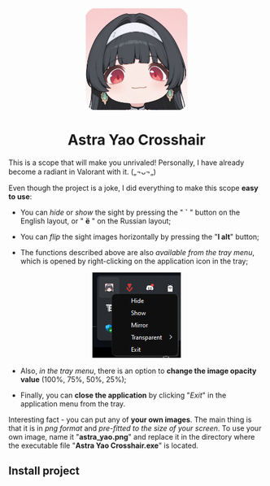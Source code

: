 <div align="center">
<img src="astra_yao_tray.png" width="200px" />
</div>

# <div align="center">Astra Yao Crosshair</div>

This is a scope that will make you unrivaled! Personally, I have already become a radiant in Valorant with it. („¬ᴗ¬„)

Even though the project is a joke, I did everything to make this scope **easy to use**:

* You can _hide_ or _show_ the sight by pressing the " **`** " button on the English layout, or " **ё** " on the Russian layout;

* You can _flip_ the sight images horizontally by pressing the "**l alt**" button;

* The functions described above are also _available from the tray menu_, which is opened by right-clicking on the application icon in the tray;

<div align="center">
  <img src="readme.media/tray_menu.png" />
</div>

* Also, _in the tray menu_, there is an option to **change the image opacity value** (100%, 75%, 50%, 25%);

* Finally, you can **close the application** by clicking "_Exit_" in the application menu from the tray.

Interesting fact - you can put any of **your own images**. The main thing is that it is in _png format_ and _pre-fitted to the size of your screen_. 
To use your own image, name it "**astra_yao.png**" and replace it in the directory where the executable file "**Astra Yao Crosshair.exe**" is located.


## Install project
